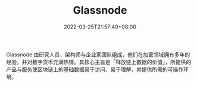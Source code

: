 ﻿---
weight: 
title: "Glassnode"
description: "Glassnode 由研究人员、架构师与企业家团队组成，他们在加密领域拥有多年的经验，并对数字货币充满热情"
date: 2022-03-25T21:57:40+08:00
lastmod: 2022-03-25T16:45:40+08:00
draft: false
authors: ["Metabd"]
featuredImage: "glassnode.jpg"
link: ""
tags: ["数据分析","Glassnode"]
categories: ["navigation"]
navigation: ["数据分析"]
lightgallery: true
toc: true
pinned: false
recommend: false
recommend1: false
---
Glassnode 由研究人员、架构师与企业家团队组成，他们在加密领域拥有多年的经验，并对数字货币充满热情。其核心主旨是「释放链上数据的价值」，所提供的产品与服务使区块链上的基础数据易于访问、易于理解，并提供所需的可操作环境。
